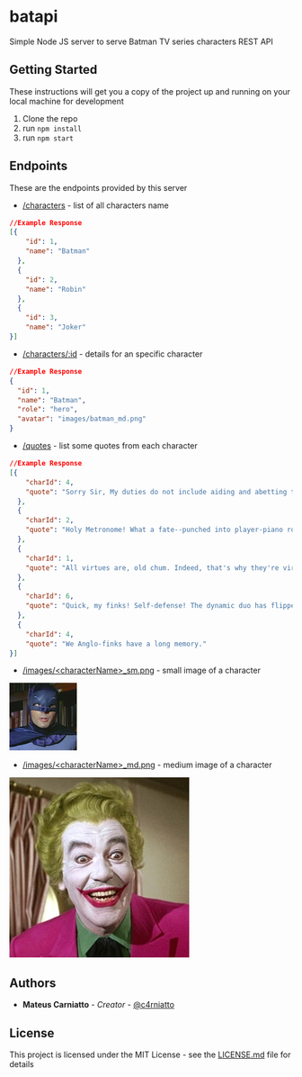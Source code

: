 # batapi

Simple Node JS server to serve Batman TV series characters  REST API

## Getting Started

These instructions will get you a copy of the project up and running on your local machine for development

1. Clone the repo
2. run `npm install`
3. run `npm start`

## Endpoints

These are the endpoints provided by this server

- [/characters](http://localhost:3000/characters) - list of all characters name
```json
//Example Response
[{
    "id": 1,
    "name": "Batman"
  },
  {
    "id": 2,
    "name": "Robin"
  },
  {
    "id": 3,
    "name": "Joker"
}]
```
- [/characters/:id](http://localhost:3000/characters/1) - details for an specific character
```json
//Example Response
{
  "id": 1,
  "name": "Batman",
  "role": "hero",
  "avatar": "images/batman_md.png"
}
```
- [/quotes](http://localhost:3000/quotes) - list some quotes from each character
```json
//Example Response
[{
    "charId": 4,
    "quote": "Sorry Sir, My duties do not include aiding and abetting thievery"
  },
  {
    "charId": 2,
    "quote": "Holy Metronome! What a fate--punched into player-piano rolls!"
  },
  {
    "charId": 1,
    "quote": "All virtues are, old chum. Indeed, that's why they're virtues."
  },
  {
    "charId": 6,
    "quote": "Quick, my finks! Self-defense! The dynamic duo has flipped their wings!"
  },
  {
    "charId": 4,
    "quote": "We Anglo-finks have a long memory."
}]
```
- [/images/\<characterName\>_sm.png](http://localhost:3000/batman_sm.png) - small image of a character

![small character image](https://github.com/Carniatto/batapi/blob/master/images/batman_sm.png)

- [/images/\<characterName\>_md.png](http://localhost:3000/joker_md.png) - medium image of a character

![small character image](https://github.com/Carniatto/batapi/blob/master/images/joker_md.png)

## Authors

* **Mateus Carniatto** - *Creator* - [@c4rniatto](https://twitter.com/c4rniatto) 

## License

This project is licensed under the MIT License - see the [LICENSE.md](LICENSE.md) file for details
